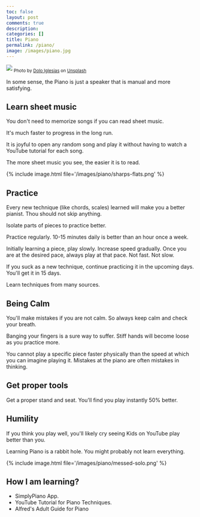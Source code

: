 ```yaml
---
toc: false
layout: post
comments: true
description:
categories: []
title: Piano
permalink: /piano/
image: /images/piano.jpg
---
```

![](/images/piano.jpg)
<sub style="user-select: auto;">Photo by <a href="https://unsplash.com/@dolodol?utm_source=unsplash&amp;utm_medium=referral&amp;utm_content=creditCopyText" style="user-select: auto;">Dolo Iglesias</a> on <a href="https://unsplash.com/s/photos/piano?utm_source=unsplash&amp;utm_medium=referral&amp;utm_content=creditCopyText" style="user-select: auto;">Unsplash</a></sub>

In some sense, the Piano is just a speaker that is manual and more satisfying.

## Learn sheet music
You don't need to memorize songs if you can read sheet music.

It's much faster to progress in the long run.

It is joyful to open any random song and play it without having to watch a YouTube tutorial for each song.

The more sheet music you see, the easier it is to read.

{% include image.html file='/images/piano/sharps-flats.png' %}

## Practice

Every new technique (like chords, scales) learned will make you a better pianist. Thou should not skip anything.

Isolate parts of pieces to practice better.

Practice regularly. 10-15 minutes daily is better than an hour once a week.

Initially learning a piece, play slowly. Increase speed gradually. Once you are at the desired pace, always play at that pace. Not fast. Not slow.

If you suck as a new technique, continue practicing it in the upcoming days. You'll get it in 15 days.

Learn techniques from many sources.

## Being Calm
You'll make mistakes if you are not calm. So always keep calm and check your breath.

Banging your fingers is a sure way to suffer. Stiff hands will become loose as you practice more.

You cannot play a specific piece faster physically than the speed at which you can imagine playing it. Mistakes at the piano are often mistakes in thinking.

## Get proper tools
Get a proper stand and seat. You'll find you play instantly 50% better.

## Humility

If you think you play well, you'll likely cry seeing Kids on YouTube play better than you.

Learning Piano is a rabbit hole. You might probably not learn everything.

{% include image.html file='/images/piano/messed-solo.png' %}

## How I am learning?

- SimplyPiano App.
- YouTube Tutorial for Piano Techniques.
- Alfred's Adult Guide for Piano